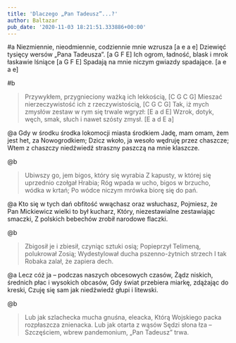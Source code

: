 ```yaml
---
title: 'Dlaczego „Pan Tadeusz”...?'
author: Baltazar
pub_date: '2020-11-03 18:21:51.333886+00:00'
---
```


#a
Niezmiennie, nieodmiennie, codziennie mnie wzrusza [a e a e]
Dziewięć tysięcy wersów „Pana Tadeusza”. [a G F E]
Ich ogrom, ładność, blask i mrok łaskawie lśniące [a G F E]
Spadają na mnie niczym gwiazdy spadające.  [a e a e]

#b
>Przywykłem, przygnieciony ważką ich lekkością, [C G C G]
>Mieszać nierzeczywistość ich z rzeczywistością, [C G C G]
>Tak, iż mych zmysłów zestaw w rym się trwale wgryzł: [E a d E]
>Wzrok, dotyk, węch, smak, słuch i nawet szósty zmysł. [E a d E a]

@a
Gdy w środku środka lokomocji miasta środkiem 
Jadę, mam omam, żem jest het, za Nowogrodkiem; 
Dzicz wkoło, ja wesoło wędruję przez chaszcze; 
Wtem z chaszczy niedźwiedź straszny paszczą na mnie klaszcze. 

@b
>Ubiwszy go, jem bigos, który się wyrabia 
>Z kapusty, w której się uprzednio czołgał Hrabia; 
>Róg wpada w ucho, bigos w brzucho, wódka w krtań; 
>Po wódce niczym mrówka biorę się do pań. 

@a
Kto się w tych dań obfitość wwąchasz oraz wsłuchasz, 
Pojmiesz, że Pan Mickiewicz wielki to był kucharz, 
Który, niezestawialne zestawiając smaczki, 
Z polskich bebechów zrobił narodowe flaczki. 

@b
>Zbigosił je i zbiesił, czyniąc sztuki osią; 
>Popieprzył Telimeną, polukrował Zosią; 
>Wydestylował ducha pszenno-żytnich strzech 
>I tak Robaka zalał, że zapiera dech. 

@a
Lecz cóż ja – podczas naszych obcesowych czasów, 
Żądz niskich, średnich płac i wysokich obcasów, 
Gdy świat przebiera miarkę, zdążając do kreski, 
Czuję się sam jak niedźwiedź głupi i litewski. 

@b
>Lub jak szlachecka mucha gnuśna, eleacka,
>Którą Wojskiego packa rozpłaszcza znienacka.
>Lub jak otarta z wąsów Sędzi słona łza – 
>Szczęściem, wbrew pandemonium, „Pan Tadeusz” trwa.